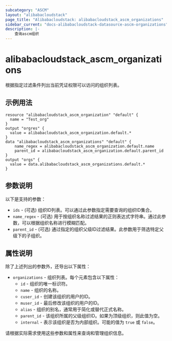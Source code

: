 ```yaml
---
subcategory: "ASCM"
layout: "alibabacloudstack"
page_title: "Alibabacloudstack: alibabacloudstack_ascm_organizations"
sidebar_current: "docs-alibabacloudstack-datasource-ascm-organizations"
description: |-
    查询ascm组织
---
```


# alibabacloudstack_ascm_organizations  

根据指定过滤条件列出当前凭证权限可以访问的组织列表。  

## 示例用法  

```
resource "alibabacloudstack_ascm_organization" "default" {  
  name = "Test_org"  
}  
output "orgres" {  
  value = alibabacloudstack_ascm_organization.default.*  
}  
data "alibabacloudstack_ascm_organizations" "default" {  
    name_regex = alibabacloudstack_ascm_organization.default.name  
    parent_id = alibabacloudstack_ascm_organization.default.parent_id  
}  
output "orgs" {  
  value = data.alibabacloudstack_ascm_organizations.default.*  
}  
```  

## 参数说明  

以下是支持的参数：  

* `ids` - (可选) 组织ID列表。可以通过此参数指定需要查询的组织ID集合。  
* `name_regex` - (可选) 用于按组织名称过滤结果的正则表达式字符串。通过此参数，可以根据组织名称进行模糊匹配。  
* `parent_id` - (可选) 通过指定的组织父级ID过滤结果。此参数用于筛选特定父级下的子组织。  

## 属性说明  

除了上述列出的参数外，还导出以下属性：  

* `organizations` - 组织列表。每个元素包含以下属性：  
  * `id` - 组织的唯一标识符。  
  * `name` - 组织的名称。  
  * `cuser_id` - 创建该组织的用户的ID。  
  * `muser_id` - 最后修改该组织的用户的ID。  
  * `alias` - 组织的别名，通常用于简化或替代正式名称。  
  * `parent_id` - 该组织所属的父级组织ID。如果为顶级组织，则此值为空。  
  * `internal` - 表示该组织是否为内部组织。可能的值为 `true` 或 `false`。  

请根据实际需求使用这些参数和属性来查询和管理组织信息。